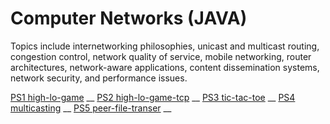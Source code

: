 # Computer Networks (JAVA)

Topics include internetworking philosophies, unicast and multicast routing, congestion control, network quality of service, mobile networking, router architectures, network-aware applications, content dissemination systems, network security, and performance issues. 

[PS1 high-lo-game](high-lo-game/) __
[PS2 high-lo-game-tcp](high-lo-game-tcp/) __
[PS3 tic-tac-toe](tic-tac-toe/) __
[PS4 multicasting](multicasting/) __
[PS5 peer-file-transer](peer-file-transer/) __
